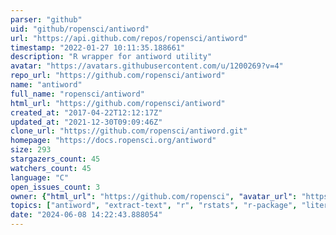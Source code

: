 ```yaml
---
parser: "github"
uid: "github/ropensci/antiword"
url: "https://api.github.com/repos/ropensci/antiword"
timestamp: "2022-01-27 10:11:35.188661"
description: "R wrapper for antiword utility"
avatar: "https://avatars.githubusercontent.com/u/1200269?v=4"
repo_url: "https://github.com/ropensci/antiword"
name: "antiword"
full_name: "ropensci/antiword"
html_url: "https://github.com/ropensci/antiword"
created_at: "2017-04-22T12:12:17Z"
updated_at: "2021-12-30T09:09:46Z"
clone_url: "https://github.com/ropensci/antiword.git"
homepage: "https://docs.ropensci.org/antiword"
size: 293
stargazers_count: 45
watchers_count: 45
language: "C"
open_issues_count: 3
owner: {"html_url": "https://github.com/ropensci", "avatar_url": "https://avatars.githubusercontent.com/u/1200269?v=4", "login": "ropensci", "type": "Organization"}
topics: ["antiword", "extract-text", "r", "rstats", "r-package", "literature"]
date: "2024-06-08 14:22:43.888054"
---
```

